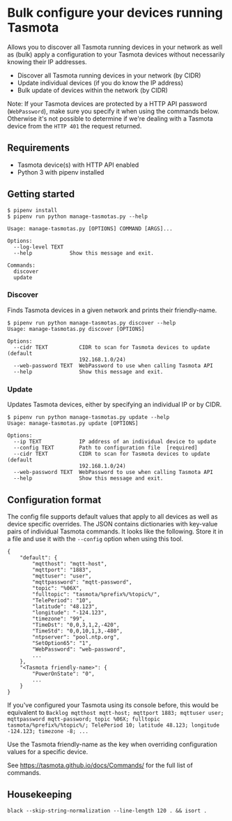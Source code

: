 # Bulk configure your devices running Tasmota

Allows you to discover all Tasmota running devices in your network as well as (bulk) apply a configuration to your Tasmota devices without necessarily knowing their IP addresses.

- Discover all Tasmota running devices in your network (by CIDR)
- Update individual devices (if you do know the IP address)
- Bulk update of devices within the network (by CIDR)

Note: If your Tasmota devices are protected by a HTTP API password (`WebPassword`), make sure you specify it when using the commands below. Otherwise it's not possible to determine if we're dealing with a Tasmota device from the `HTTP 401` the request returned. 

## Requirements

- Tasmota device(s) with HTTP API enabled
- Python 3 with pipenv installed

## Getting started

```
$ pipenv install
$ pipenv run python manage-tasmotas.py --help

Usage: manage-tasmotas.py [OPTIONS] COMMAND [ARGS]...

Options:
  --log-level TEXT
  --help            Show this message and exit.

Commands:
  discover
  update
```

### Discover

Finds Tasmota devices in a given network and prints their friendly-name.

```
$ pipenv run python manage-tasmotas.py discover --help
Usage: manage-tasmotas.py discover [OPTIONS]

Options:
  --cidr TEXT          CIDR to scan for Tasmota devices to update (default
                       192.168.1.0/24)
  --web-password TEXT  WebPassword to use when calling Tasmota API
  --help               Show this message and exit.
```

### Update

Updates Tasmota devices, either by specifying an individual IP or by CIDR.

```
$ pipenv run python manage-tasmotas.py update --help
Usage: manage-tasmotas.py update [OPTIONS]

Options:
  --ip TEXT            IP address of an individual device to update
  --config TEXT        Path to configuration file  [required]
  --cidr TEXT          CIDR to scan for Tasmota devices to update (default
                       192.168.1.0/24)
  --web-password TEXT  WebPassword to use when calling Tasmota API
  --help               Show this message and exit.
```

## Configuration format

The config file supports default values that apply to all devices as well as device specific overrides. The JSON contains dictionaries with key-value pairs of individual Tasmota commands. It looks like the following. Store it in a file and use it with the `--config` option when using this tool.

```
{
    "default": {
        "mqtthost": "mqtt-host",
        "mqttport": "1883",
        "mqttuser": "user",
        "mqttpassword": "mqtt-password",
        "topic": "%06X",
        "fulltopic": "tasmota/%prefix%/%topic%/",
        "TelePeriod": "10",
        "latitude": "48.123",
        "longitude": "-124.123",
        "timezone": "99",
        "TimeDst": "0,0,3,1,2,-420",
        "TimeStd": "0,0,10,1,3,-480",
        "ntpserver": "pool.ntp.org",
        "SetOption65": "1",
        "WebPassword": "web-password",
        ...
    },
    "<Tasmota friendly-name>": {
        "PowerOnState": "0",
        ...
    }
}
```

If you've configured your Tasmota using its console before, this would be equivalent to `Backlog mqtthost mqtt-host; mqttport 1883; mqttuser user; mqttpassword mqtt-password; topic %06X; fulltopic tasmota/%prefix%/%topic%/; TelePeriod 10; latitude 48.123; longitude -124.123; timezone -8; ...`

Use the Tasmota friendly-name as the key when overriding configuration values for a specific device.

See https://tasmota.github.io/docs/Commands/ for the full list of commands.

## Housekeeping

`black --skip-string-normalization --line-length 120 . && isort .`